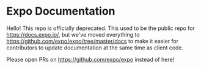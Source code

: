 # Expo Documentation

Hello! This repo is officially deprecated. This used to be the public repo for https://docs.expo.io/, but we've moved everything to https://github.com/expo/expo/tree/master/docs to make it easier for contributors to update documentation at the same time as client code.

Please open PRs on https://github.com/expo/expo instead of here!

